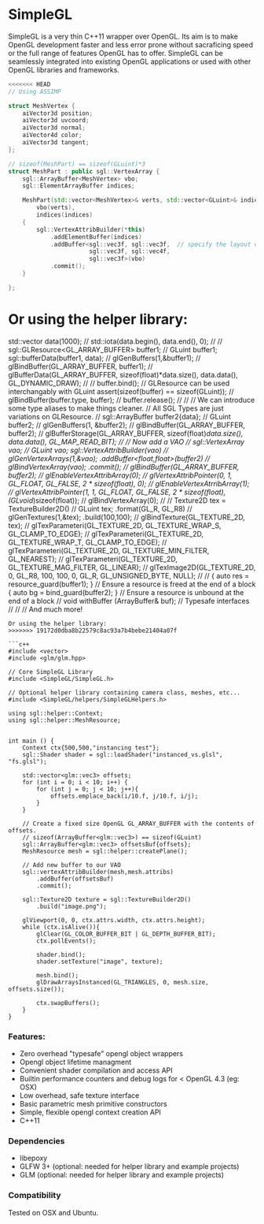 # SimpleGL

SimpleGL is a very thin C++11 wrapper over OpenGL. Its aim is to make OpenGL development
faster and less error prone without sacraficing speed or the full range of features
OpenGL has to offer. SimpleGL can be seamlessly integrated into existing OpenGL applications
or used with other OpenGL libraries and frameworks.

```c++
<<<<<<< HEAD
// Using ASSIMP

struct MeshVertex {
    aiVector3d position;
    aiVector3d uvcoord;
    aiVector3d normal;
    aiVector4d color;
    aiVector3d tangent;
};

// sizeof(MeshPart) == sizeof(GLuint)*3
struct MeshPart : public sgl::VertexArray {
    sgl::ArrayBuffer<MeshVertex> vbo;
    sgl::ElementArrayBuffer indices;

    MeshPart(std::vector<MeshVertex>& verts, std::vector<GLuint>& indices) :
        vbo(verts),
        indices(indices)
    {
        sgl::VertexAttribBuilder(*this)
            .addElementBuffer(indices)
            .addBuffer<sgl::vec3f, sgl::vec3f,  // specify the layout of the struct
                       sgl::vec3f, sgl::vec4f,
                       sgl::vec3f>(vbo)
            .commit();
    }

};
```

Or using the helper library:
=======
std::vector<float> data(1000);            //
std::iota(data.begin(), data.end(), 0);   //
                                          //
sgl::GLResource<GL_ARRAY_BUFFER> buffer1; // GLuint buffer1;
sgl::bufferData<float>(buffer1, data);    // glGenBuffers(1,&buffer1);
                                          // glBindBuffer(GL_ARRAY_BUFFER, buffer1);
                                          // glBufferData(GL_ARRAY_BUFFER, sizeof(float)*data.size(), data.data(), GL_DYNAMIC_DRAW);
                                          //
                                          //
buffer.bind();                            // GLResource can be used interchangably with GLuint
assert(sizeof(buffer) == sizeof(GLuint)); // 
glBindBuffer(buffer.type, buffer);        //
buffer.release();                         //
                                          //
                                          // We can introduce some type aliases to make things cleaner. 
                                          // All SGL Types are just variations on GLResource.
                                          //
sgl::ArrayBuffer<int> buffer2{data};      // GLuint buffer2;
                                          // glGenBuffers(1, &buffer2);
                                          // glBindBuffer(GL_ARRAY_BUFFER, buffer2);
                                          // glBufferStorage(GL_ARRAY_BUFFER, sizeof(float)*data.size(), data.data(), GL_MAP_READ_BIT);
                                          //
                                          // Now add a VAO
                                          //
sgl::VertexArray vao;                     // GLuint vao;
sgl::VertexAttribBuilder(vao)             // glGenVertexArrays(1,&vao);
    .addBuffer<float,float>(buffer2)      // glBindVertexArray(vao);
    .commit();                            // glBindBuffer(GL_ARRAY_BUFFER, buffer2);
                                          // glEnableVertexAttribArray(0);
                                          // glVertexAttribPointer(0, 1, GL_FLOAT, GL_FALSE, 2 * sizeof(float), 0);
                                          // glEnableVertexAtrribArray(1);
                                          // glVertexAttribPointer(1, 1, GL_FLOAT, GL_FALSE, 2 * sizeof(float), (GLvoid*)sizeof(float));
                                          // glBindVertexArray(0);
                                          //
                                          // 
Texture2D tex = TextureBuilder2D()        // GLuint tex;
    .format(GL_R, GL_R8)                  // glGenTextures(1,&tex);
    .build(100,100);                      // glBindTexture(GL_TEXTURE_2D, tex);
                                          // glTexParameteri(GL_TEXTURE_2D, GL_TEXTURE_WRAP_S, GL_CLAMP_TO_EDGE);
                                          // glTexParameteri(GL_TEXTURE_2D, GL_TEXTURE_WRAP_T, GL_CLAMP_TO_EDGE);
                                          // glTexParameteri(GL_TEXTURE_2D, GL_TEXTURE_MIN_FILTER, GL_NEAREST);
                                          // glTexParameteri(GL_TEXTURE_2D, GL_TEXTURE_MAG_FILTER, GL_LINEAR);
                                          // glTexImage2D(GL_TEXTURE_2D, 0, GL_R8, 100, 100, 0, GL_R, GL_UNSIGNED_BYTE, NULL);
                                          //
                                          //
{ auto res = resource_guard(buffer1); }   // Ensure a resource is freed at the end of a block
{ auto bg = bind_guard(buffer2); }        // Ensure a resource is unbound at the end of a block
                                          //
void withBuffer (ArrayBuffer<int>& buf);  // Typesafe interfaces
                                          //
                                          //
                                          // And much more!                          
```
Or using the helper library:                                       
>>>>>>> 19172d0dba8b22579c8ac93a7b4bebe21404a07f

```c++
#include <vector>
#include <glm/glm.hpp>

// Core SimpleGL Library
#include <SimpleGL/SimpleGL.h>

// Optional helper library containing camera class, meshes, etc...
#include <SimpleGL/helpers/SimpleGLHelpers.h>

using sgl::helper::Context;
using sgl::helper::MeshResource;


int main () {
    Context ctx{500,500,"instancing test"};
    sgl::Shader shader = sgl::loadShader("instanced_vs.glsl", "fs.glsl");

    std::vector<glm::vec3> offsets;
    for (int i = 0; i < 10; i++) {
        for (int j = 0; j < 10; j++){
            offsets.emplace_back(i/10.f, j/10.f, i/j);
        }
    }
    
    // Create a fixed size OpenGL GL_ARRAY_BUFFER with the contents of offsets.
    // sizeof(ArrayBuffer<glm::vec3>) == sizeof(GLuint)
    sgl::ArrayBuffer<glm::vec3> offsetsBuf{offsets};
    MeshResource mesh = sgl::helper::createPlane();
    
    // Add new buffer to our VAO
    sgl::vertexAttribBuilder(mesh,mesh.attribs)
        .addBuffer(offsetsBuf)
        .commit();

    sgl::Texture2D texture = sgl::TextureBuilder2D()
        .build("image.png");

    glViewport(0, 0, ctx.attrs.width, ctx.attrs.height);
    while (ctx.isAlive()){
        glClear(GL_COLOR_BUFFER_BIT | GL_DEPTH_BUFFER_BIT);
        ctx.pollEvents();

        shader.bind();
        shader.setTexture("image", texture);

        mesh.bind();
        glDrawArraysInstanced(GL_TRIANGLES, 0, mesh.size, offsets.size());

        ctx.swapBuffers();
    }
}
```

### Features:

* Zero overhead "typesafe" opengl object wrappers
* Opengl object lifetime managment
* Convenient shader compilation and access API
* Builtin performance counters and debug logs for < OpenGL 4.3 (eg: OSX)
* Low overhead, safe texture interface
* Basic parametric mesh primitive constructors
* Simple, flexible opengl context creation API
* C++11

### Dependencies

* libepoxy
* GLFW 3+ (optional: needed for helper library and example projects)
* GLM (optional: needed for helper library and example projects)

### Compatibility

Tested on OSX and Ubuntu.
